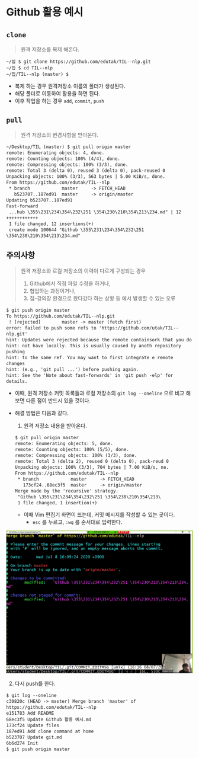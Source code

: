 # Github 활용 예시

## `clone`

> 원격 저장소를 복제 해온다.

```
~/집 $ git clone https://github.com/edutak/TIL--nlp.git
~/집 $ cd TIL--nlp
~/집/TIL--nlp (master) $
```

- 복제 하는 경우 원격저장소 이름의 폴더가 생성된다.
- 해당 폴더로 이동하여 활용을 하면 된다.
- 이후 작업을 하는 경우 `add`, `commit`, `push`

## `pull`

> 원격 저장소의 변경사항을 받아온다.

```
~/Desktop/TIL (master) $ git pull origin master
remote: Enumerating objects: 4, done.
remote: Counting objects: 100% (4/4), done.
remote: Compressing objects: 100% (3/3), done.
remote: Total 3 (delta 0), reused 3 (delta 0), pack-reused 0
Unpacking objects: 100% (3/3), 563 bytes | 5.00 KiB/s, done.
From https://github.com/edutak/TIL--nlp
 * branch            master     -> FETCH_HEAD
   b523707..187ed91  master     -> origin/master
Updating b523707..187ed91
Fast-forward
 ...hub \355\231\234\354\232\251 \354\230\210\354\213\234.md" | 12 ++++++++++++
 1 file changed, 12 insertions(+)
 create mode 100644 "Github \355\231\234\354\232\251 \354\230\210\354\213\234.md"
```

## 주의사항

> 원격 저장소와 로컬 저장소의 이력이 다르게 구성되는 경우
>
> 1. Github에서 직접 파일 수정을 하거나,
> 2. 협업하는 과정이거나,
> 3. 집-강의장 환경으로 왔다갔다 하는 상황 등 에서 발생할 수 있는 오류

```
$ git push origin master
To https://github.com/edutak/TIL--nlp.git
 ! [rejected]        master -> master (fetch first)
error: failed to push some refs to 'https://github.com/utak/TIL--nlp.git'
hint: Updates were rejected because the remote containsork that you do
hint: not have locally. This is usually caused by anoth repository pushing
hint: to the same ref. You may want to first integrate e remote changes
hint: (e.g., 'git pull ...') before pushing again.
hint: See the 'Note about fast-forwards' in 'git push -elp' for details.
```

- 이때, 원격 저장소 커밋 목록들과 로컬 저장소의 `git log --oneline` 으로 비교 해보면 다른 점이 반드시 있을 것이다.

- 해결 방법은 다음과 같다.

  1. 원격 저장소 내용을 받아온다.

  ```
  $ git pull origin master
  remote: Enumerating objects: 5, done.
  remote: Counting objects: 100% (5/5), done.
  remote: Compressing objects: 100% (3/3), done.
  remote: Total 3 (delta 2), reused 0 (delta 0), pack-reud 0
  Unpacking objects: 100% (3/3), 704 bytes | 7.00 KiB/s, ne.
  From https://github.com/edutak/TIL--nlp
   * branch            master     -> FETCH_HEAD
     173cf24..68ec3f5  master     -> origin/master
  Merge made by the 'recursive' strategy.
   "Github \355\231\234\354\232\251 \354\230\210\354\213\
   1 file changed, 1 insertion(+)
  ```

  - 이때 Vim 편집기 화면이 뜨는데, 커밋 메시지를 작성할 수 있는 곳이다.
    - `esc` 를 누르고, `:wq` 를 순서대로 입력한다.

[![1](https://github.com/edutak/TIL--nlp/raw/master/markdown-images/1.PNG)](https://github.com/edutak/TIL--nlp/blob/master/markdown-images/1.PNG)

 2) 다시 push를 한다.

```
$ git log --oneline
c30820c (HEAD -> master) Merge branch 'master' of https://github.com/edutak/TIL--nlp
e151783 Add README
68ec3f5 Update Github 활용 예시.md
173cf24 Update files
187ed91 Add clone command at home
b523707 Update git.md
6b6d274 Init
$ git push origin master
```